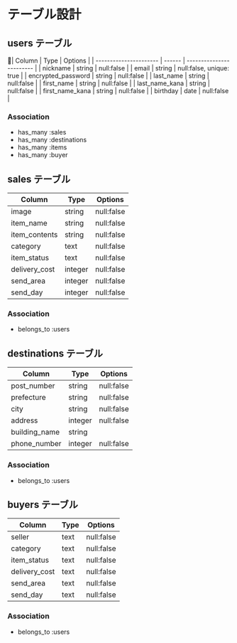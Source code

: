# テーブル設計

## users テーブル

| Column                 | Type   | Options                  |
| ---------------------- | ------ | ------------------------ |
| nickname               | string | null:false               |
| email                  | string | null:false, unique: true |
| encrypted_password     | string | null:false               |
| last_name              | string | null:false               |
| first_name             | string | null:false               |
| last_name_kana         | string | null:false               |
| first_name_kana        | string | null:false               |
| birthday               | date   | null:false               |


### Association

 - has_many :sales
 - has_many :destinations
 - has_many :items
 - has_many :buyer

## sales テーブル

| Column           | Type       | Options    |
| ---------------- | ---------- | ---------- |
| image            | string     | null:false |
| item_name        | string     | null:false |
| item_contents    | string     | null:false |
| category         | text       | null:false |
| item_status      | text       | null:false |
| delivery_cost    | integer    | null:false |
| send_area        | integer    | null:false |
| send_day         | integer    | null:false |

### Association

 - belongs_to :users

## destinations テーブル

| Column         | Type       | Options    |
| -------------- | ---------- | ---------- |
| post_number    | string     | null:false |
| prefecture     | string     | null:false |
| city           | string     | null:false |
| address        | integer    | null:false |
| building_name  | string     |            |
| phone_number   | integer    | null:false |

### Association

 - belongs_to :users

 ## buyers テーブル

| Column         | Type       | Options    |
| -------------- | ---------- | ---------- |
| seller         | text       | null:false |
| category       | text       | null:false |
| item_status    | text       | null:false |
| delivery_cost  | text       | null:false |
| send_area      | text       | null:false |
| send_day       | text       | null:false |

### Association

 - belongs_to :users
